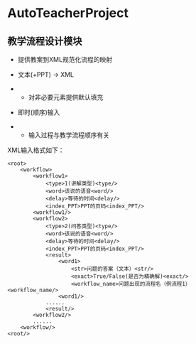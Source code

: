 # AutoTeacherProject

## 教学流程设计模块

- 提供教案到XML规范化流程的映射

- 文本(+PPT) -> XML
- - 对非必要元素提供默认填充

- 即时(顺序)输入

- - 输入过程与教学流程顺序有关

XML输入格式如下：
```
<root>
    <workflow>
        <workflow1>
            <type>1(讲解类型)<type/>
            <word>该说的语音<word/>
            <delay>等待的时间<delay/>
            <index_PPT>PPT的页码<index_PPT/>
        <workflow1/>
        <workflow2>
            <type>2(问答类型)<type/>
            <word>该说的语音<word/>
            <delay>等待的时间<delay/>
            <index_PPT>PPT的页码<index_PPT/>
            <result>
                <word1>
                    <str>问题的答案（文本）<str/>
                    <exact>True/False(是否为精确解)<exact/>
                    <workflow_name>问题出现的流程名（例流程1）<workflow_name/>
                <word1/>
            ......
            <result/>
        <workflow2/>
        ......
    <workflow/>
<root/>
```